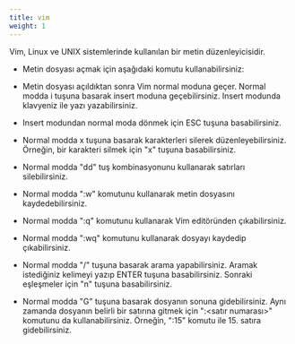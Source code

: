 ```yaml
---
title: vim
weight: 1
---
```



Vim, Linux ve UNIX sistemlerinde kullanılan bir metin düzenleyicisidir.

- Metin dosyası açmak için aşağıdaki komutu kullanabilirsiniz:

- Metin dosyası açıldıktan sonra Vim normal moduna geçer. Normal modda i tuşuna basarak insert moduna geçebilirsiniz. Insert modunda klavyeniz ile yazı yazabilirsiniz.

- Insert modundan normal moda dönmek için ESC tuşuna basabilirsiniz.

- Normal modda x tuşuna basarak karakterleri silerek düzenleyebilirsiniz. Örneğin, bir karakteri silmek için "x" tuşuna basabilirsiniz.

- Normal modda "dd" tuş kombinasyonunu kullanarak satırları silebilirsiniz.

- Normal modda ":w" komutunu kullanarak metin dosyasını kaydedebilirsiniz.

- Normal modda ":q" komutunu kullanarak Vim editöründen çıkabilirsiniz.

- Normal modda ":wq" komutunu kullanarak dosyayı kaydedip çıkabilirsiniz.

- Normal modda "/" tuşuna basarak arama yapabilirsiniz. Aramak istediğiniz kelimeyi yazıp ENTER tuşuna basabilirsiniz. Sonraki eşleşmeler için "n" tuşuna basabilirsiniz.

- Normal modda "G" tuşuna basarak dosyanın sonuna gidebilirsiniz. Aynı zamanda dosyanın belirli bir satırına gitmek için ":<satır numarası>" komutunu da kullanabilirsiniz. 
Örneğin, ":15" komutu ile 15. satıra gidebilirsiniz.

